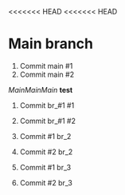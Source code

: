 <<<<<<< HEAD
<<<<<<< HEAD
# Main branch


1. Commit main #1
2. Commit main #2

*MainMainMain*
**test**

1. Commit br_#1 #1
2. Commit br_#1 #2




1. Commit #1 br_2
2. Commit #2 br_2



1. Commit #1 br_3
2. Commit #2 br_3

